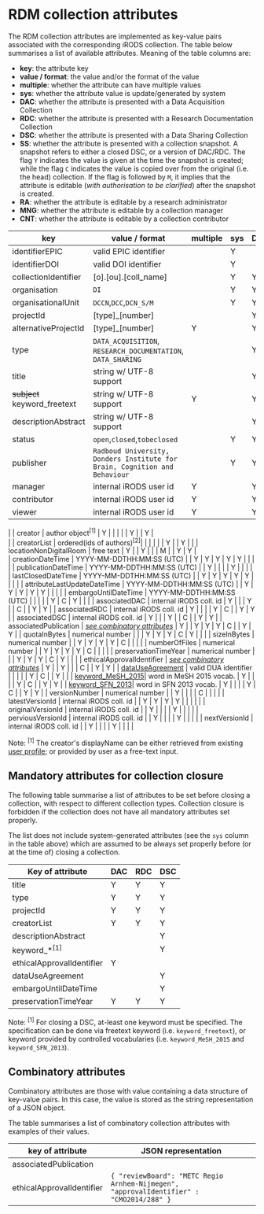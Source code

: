 # RDM collection attributes

The RDM collection attributes are implemented as key-value pairs associated with the corresponding iRODS collection.  The table below summarises a list of available attributes.  Meaning of the table columns are:

* __key__: the attribute key
* __value / format__: the value and/or the format of the value
* __multiple__: whether the attribute can have multiple values
* __sys__: whether the attribute value is update/generated by system
* __DAC__: whether the attribute is presented with a Data Acquisition Collection
* __RDC__: whether the attribute is presented with a Research Documentation Collection
* __DSC__: whether the attribute is presented with a Data Sharing Collection
* __SS__: whether the attribute is presented with a collection snapshot.  A snapshot refers to either a closed DSC, or a version of DAC/RDC. The flag `Y` indicates the value is given at the time the snapshot is created; while the flag `C` indicates the value is copied over from the original (i.e. the head) collection. If the flag is followed by `M`, it implies that the attribute is editable (_with authorisation to be clarified_) after the snapshot is created.
* __RA__: whether the attribute is editable by a research administrator
* __MNG__: whether the attribute is editable by a collection manager 
* __CNT__: whether the attribute is editable by a collection contributor


| key                          | value / format               | multiple | sys  | DAC  | RDC  | DSC  | SS      | RA   | MNG    | CNT    |
| ---------------------------- | ---------------------------- | -------- | ---- | ---- | ---- | ---- | ------- | ---- | ---- | ---- |
| identifierEPIC               | valid EPIC identifier        |          |  Y   |      |      |      |  Y      |      |      |      |
| identifierDOI                | valid DOI identifier         |          |  Y   |      |      |      |  Y      |      |      |      |
| collectionIdentifier         | [o].[ou].[coll_name]         |          |  Y   |  Y   |  Y   |  Y   |  C      |      |      |      |
| organisation                 | `DI`                         |          |  Y   |  Y   |  Y   |  Y   |  C      |      |      |      |
| organisationalUnit           | `DCCN`,`DCC`,`DCN_S/M`       |          |  Y   |  Y   |  Y   |  Y   |  C      |      |      |      |
| projectId                    | [type]_[number]              |          |      |  Y   |  Y   |  Y   |  C      |  Y   |      |      |
| alternativeProjectId         | [type]_[number]              |    Y     |      |  Y   |  Y   |  Y   |  C      |      |   Y  |      |
| type                         | `DATA_ACQUISITION`, `RESEARCH_DOCUMENTATION`, `DATA_SHARING` |          |      |  Y   |  Y   |  Y   |  C      |      |      |      |
| title                        | string w/ UTF-8 support      |          |      |  Y   |  Y   |  Y   |  C      |  Y   |  Y   |  Y   |
| ~~subject~~ keyword_freetext | string w/ UTF-8 support      |    Y     |      |  Y   |  Y   |  Y   |  C      |      |  Y   |  Y   |
| descriptionAbstract          | string w/ UTF-8 support      |          |      |  Y   |  Y   |  Y   |  C      |      |  Y   |  Y   |
| status                       | `open`,`closed`,`tobeclosed` |          |  Y   |  Y   |  Y   |  Y   | `closed`|      |      |      |
| publisher                    | `Radboud University, Donders Institute for Brain, Cognition and Behaviour`|          |  Y   |  Y   |  Y   |  Y   |  C      |      |      |      |
| manager                      | internal iRODS user id       |    Y     |      |  Y   |  Y   |  Y   |  C      |  Y   |  Y   |      |
| contributor                  | internal iRODS user id       |    Y     |      |  Y   |  Y   |  Y   |  C      |      |  Y   |      |
| viewer                       | internal iRODS user id       |    Y     |      |  Y   |  Y   |  Y   |  C      |      |  Y   |      
|
| creator                      | author object<sup>[1]</sup>  |     Y    |      |      |      |      |  Y      |      |  Y   |      
|
| creatorList                  | ordered(ids of authors)<sup>[2]</sup>|          |      |      |      |      |  Y      |      |  Y   |      |
| locationNonDigitalRoom       | free text                    |    Y     |      |  Y   |      |      |  M      |      |  Y   |  Y   |  
| creationDateTime             | YYYY-MM-DDTHH:MM:SS (UTC)    |          |  Y   |  Y   |  Y   |  Y   |  Y      |      |      |      |
| publicationDateTime          | YYYY-MM-DDTHH:MM:SS (UTC)    |          |  Y   |      |      |      |  Y      |      |      |      |
| lastClosedDateTime           | YYYY-MM-DDTHH:MM:SS (UTC)    |          |  Y   |  Y   |  Y   |  Y   |  Y      |      |      |      |
| attributeLastUpdateDateTime  | YYYY-MM-DDTHH:MM:SS (UTC)    |          |  Y   |  Y   |  Y   |  Y   |  Y      |      |      |      |
| embargoUntilDateTime         | YYYY-MM-DDTHH:MM:SS (UTC)    |          |      |      |      |  Y   |  C      |  Y   |      |      |
| associatedDAC                | internal iRODS coll. id      |    Y     |      |      |  Y   |      |  C      |      |  Y   |  Y   |
| associatedRDC                | internal iRODS coll. id      |    Y     |      |      |      |  Y   |  C      |      |  Y   |  Y   |
| associatedDSC                | internal iRODS coll. id      |    Y     |      |      |  Y   |      |  C      |      |  Y   |  Y   |
| associatedPublication        | [_see combinatory attributes_](#combinatory-attributes) |    Y     |      |  Y   |  Y   |  Y   |  C      |      |  Y   |  Y   |
| quotaInBytes                 | numerical number             |          |      |  Y   |  Y   |  Y   |  C      |  Y   |      |      |
| sizeInBytes                  | numerical number             |          |  Y   |  Y   |  Y   |  Y   |  C      |      |      |      |
| numberOfFiles                | numerical number             |          |  Y   |  Y   |  Y   |  Y   |  C      |      |      |      |
| preservationTimeYear         | numerical number             |          |      |  Y   |  Y   |  Y   |  C      |  Y   |      |      |
| ethicalApprovalIdentifier    | [_see combinatory attributes_](#combinatory-attributes) |    Y     |      |  Y   |      |      |  C      |      |  Y   |  Y   |
| [dataUseAgreement](../guides/sharing.md) | valid DUA identifier         |          |      |      |      |  Y   |  C      |      |  Y   |      |
| [keyword_MeSH_2015](vocabularies.md)| word in MeSH 2015 vocab.     |    Y     |      |      |      |  Y   |  C      |      |  Y   |  Y   |
| [keyword_SFN_2013](vocabularies.md)| word in SFN 2013 vocab.      |    Y     |      |      |      |  Y   |  C      |      |  Y   |  Y   |
| versionNumber                | numerical number             |          |  Y   |      |      |      |  C      |      |      |      |
| latestVersionId              | internal iRODS coll. id      |          |  Y   |  Y   |  Y   |  Y   |         |      |      |      |
| originalVersionId            | internal iRODS coll. id      |          |  Y   |      |      |      |  Y      |      |      |      |
| perviousVersionId            | internal iRODS coll. id      |          |  Y   |      |      |      |  Y      |      |      |      |
| nextVersionId                | internal iRODS coll. id      |          |  Y   |      |      |      |  Y      |      |      |      |

Note:
<sup>[1]</sup> The creator's displayName can be either retrieved from existing [user profile](user_attributes.md); or provided by user as a free-text input.

## Mandatory attributes for collection closure

The following table summarise a list of attributes to be set before closing a collection, with respect to different collection types.  Collection closure is forbidden if the collection does not have all mandatory attributes set properly.

The list does not include system-generated attributes (see the `sys` column in the table above) which are assumed to be always set properly before (or at the time of) closing a collection.

|  Key of attribute         |  DAC  |  RDC  |  DSC  |
| ------------------------- | ----- | ----- | ----- |
| title                     |   Y   |   Y   |   Y   |
| type                      |   Y   |   Y   |   Y   |
| projectId                 |   Y   |   Y   |   Y   |
| creatorList               |   Y   |   Y   |   Y   |
| descriptionAbstract       |       |       |   Y   |
| keyword_*<sup>[1]</sup>   |       |       |   Y   |
| ethicalApprovalIdentifier |   Y   |       |       |
| dataUseAgreement          |       |       |   Y   |
| embargoUntilDateTime      |       |       |   Y   |
| preservationTimeYear      |   Y   |   Y   |   Y   |

Note:
<sup>[1]</sup> For closing a DSC, at-least one keyword must be specified.  The specification can be done via freetext keyword (i.e. `keyword_freetext`), or keyword provided by controlled vocabularies (i.e. `keyword_MeSH_2015` and `keyword_SFN_2013`).

## Combinatory attributes

Combinatory attributes are those with value containing a data structure of key-value pairs. In this case, the value is stored as the string representation of a JSON object.

The table summarises a list of combinatory collection attributes with examples of their values.

|   key of attribute           | JSON representation |
| ---------------------------- | ------------------- |
| associatedPublication        |                     |
| ethicalApprovalIdentifier    | `{ "reviewBoard": "METC Regio Arnhem-Nijmegen", "approvalIdentifier" : "CMO2014/288" }` |
